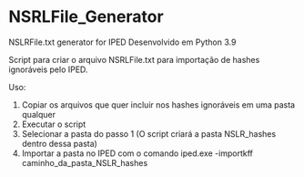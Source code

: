 # NSRLFile_Generator
NSLRFile.txt generator for IPED
Desenvolvido em Python 3.9

Script para criar o arquivo NSRLFile.txt para importação de hashes ignoráveis pelo IPED.

Uso:
1) Copiar os arquivos que quer incluir nos hashes ignoráveis em uma pasta qualquer
2) Executar o script
3) Selecionar a pasta do passo 1 (O script criará a pasta NSLR_hashes dentro dessa pasta)
5) Importar a pasta no IPED com o comando iped.exe -importkff caminho_da_pasta_NSLR_hashes

